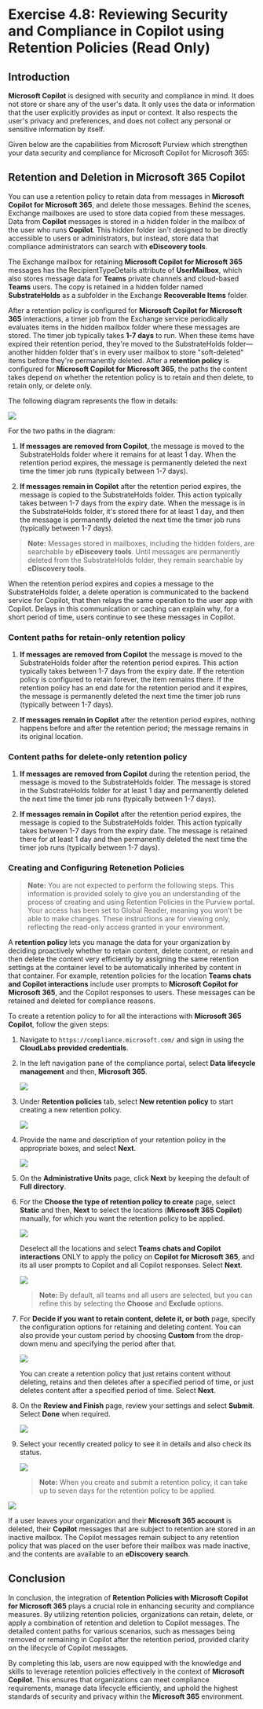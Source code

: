 # Exercise 4.8: Reviewing Security and Compliance in Copilot using Retention Policies (Read Only)

## Introduction

**Microsoft Copilot** is designed with security and compliance in mind. It does not store or share any of the user's data. It only uses the data or information that the user explicitly provides as input or context. It also respects the user's privacy and preferences, and does not collect any personal or sensitive information by itself.

Given below are the capabilities from Microsoft Purview which strengthen your data security and compliance for Microsoft Copilot for Microsoft 365:

## Retention and Deletion in Microsoft 365 Copilot

You can use a retention policy to retain data from messages in **Microsoft Copilot for Microsoft 365**, and delete those messages. Behind the scenes, Exchange mailboxes are used to store data copied from these messages. Data from **Copilot** messages is stored in a hidden folder in the mailbox of the user who runs **Copilot**. This hidden folder isn't designed to be directly accessible to users or administrators, but instead, store data that compliance administrators can search with **eDiscovery tools**.

The Exchange mailbox for retaining **Microsoft Copilot for Microsoft 365** messages has the RecipientTypeDetails attribute of **UserMailbox**, which also stores message data for **Teams** private channels and cloud-based **Teams** users. The copy is retained in a hidden folder named **SubstrateHolds** as a subfolder in the Exchange **Recoverable Items** folder.

After a retention policy is configured for **Microsoft Copilot for Microsoft 365** interactions, a timer job from the Exchange service periodically evaluates items in the hidden mailbox folder where these messages are stored. The timer job typically takes **1-7 days** to run. When these items have expired their retention period, they're moved to the SubstrateHolds folder—another hidden folder that's in every user mailbox to store "soft-deleted" items before they're permanently deleted. After a **retention policy** is configured for **Microsoft Copilot for Microsoft 365**, the paths the content takes depend on whether the retention policy is to retain and then delete, to retain only, or delete only.

The following diagram represents the flow in details:

![](./media/copilotretentionlifecycle.png)

For the two paths in the diagram:

1. **If messages are removed from Copilot**, the message is moved to the SubstrateHolds folder where it remains for at least 1 day. When the retention period expires, the message is permanently deleted the next time the timer job runs (typically between 1-7 days).

1. **If messages remain in Copilot** after the retention period expires, the message is copied to the SubstrateHolds folder. This action typically takes between 1-7 days from the expiry date. When the message is in the SubstrateHolds folder, it's stored there for at least 1 day, and then the message is permanently deleted the next time the timer job runs (typically between 1-7 days).

>**Note:** Messages stored in mailboxes, including the hidden folders, are searchable by **eDiscovery tools**. Until messages are permanently deleted from the SubstrateHolds folder, they remain searchable by **eDiscovery tools**.

When the retention period expires and copies a message to the SubstrateHolds folder, a delete operation is communicated to the backend service for Copilot, that then relays the same operation to the user app with Copilot. Delays in this communication or caching can explain why, for a short period of time, users continue to see these messages in Copilot.

### Content paths for retain-only retention policy

1. **If messages are removed from Copilot** the message is moved to the SubstrateHolds folder after the retention period expires. This action typically takes between 1-7 days from the expiry date. If the retention policy is configured to retain forever, the item remains there. If the retention policy has an end date for the retention period and it expires, the message is permanently deleted the next time the timer job runs (typically between 1-7 days).

1. **If messages remain in Copilot** after the retention period expires, nothing happens before and after the retention period; the message remains in its original location.

### Content paths for delete-only retention policy

1. **If messages are removed from Copilot** during the retention period, the message is moved to the SubstrateHolds folder. The message is stored in the SubstrateHolds folder for at least 1 day and permanently deleted the next time the timer job runs (typically between 1-7 days).

1. **If messages remain in Copilot** after the retention period expires, the message is copied to the SubstrateHolds folder. This action typically takes between 1-7 days from the expiry date. The message is retained there for at least 1 day and then permanently deleted the next time the timer job runs (typically between 1-7 days).

### Creating and Configuring Retenetion Policies

>**Note:** You are not expected to perform the following steps. This information is provided solely to give you an understanding of the process of creating and using Retention Policies in the Purview portal.  Your access has been set to Global Reader, meaning you won't be able to make changes. These instructions are for viewing only, reflecting the read-only access granted in your environment.

A **retention policy** lets you manage the data for your organization by deciding proactively whether to retain content, delete content, or retain and then delete the content very efficiently by assigning the same retention settings at the container level to be automatically inherited by content in that container. For example, retention policies for the location **Teams chats and Copilot interactions** include user prompts to **Microsoft Copilot for Microsoft 365**, and the Copilot responses to users. These messages can be retained and deleted for compliance reasons.

To create a retention policy to for all the interactions with **Microsoft 365 Copilot**, follow the given steps:

1. Navigate to `https://compliance.microsoft.com/` and sign in using the **CloudLabs provided credentials**.

1. In the left navigation pane of the compliance portal, select **Data lifecycle management** and then, **Microsoft 365**.

    ![](./media/retention-overview.png)

1. Under **Retention policies** tab, select **New retention policy** to start creating a new retention policy.

    ![](./media/retention-policy-new.png)

1. Provide the name and description of your retention policy in the appropriate boxes, and select **Next**.

    ![](./media/retention-policy-name.png)

1. On the **Administrative Units** page, click **Next** by keeping the default of **Full directory**.

1. For the **Choose the type of retention policy to create** page, select **Static** and then, **Next** to select the locations (**Microsoft 365 Copilot**) manually, for which you want the retention policy to be applied.

    ![](./media/retention-policy-static.png)

    Deselect all the locations and select **Teams chats and Copilot interactions** ONLY to apply the policy on **Copilot for Microsoft 365**, and its all user prompts to Copilot and all Copilot responses. Select **Next**.

    ![](./media/retention-policy-locations.png)

    >**Note:** By default, all teams and all users are selected, but you can refine this by selecting the **Choose** and **Exclude** options.

1. For **Decide if you want to retain content, delete it, or both** page, specify the configuration options for retaining and deleting content. You can also provide your custom period by choosing **Custom** from the drop-down menu and specifying the period after that.

    ![](./media/retention-policy-configurations.png)

    You can create a retention policy that just retains content without deleting, retains and then deletes after a specified period of time, or just deletes content after a specified period of time. Select **Next**.

1. On the **Review and Finish** page, review your settings and select **Submit**. Select **Done** when required.

    ![](./media/retention-policy-review.png)

1. Select your recently created policy to see it in details and also check its status.

    ![](./media/retention-policy-created.png)

    >**Note:** When you create and submit a retention policy, it can take up to seven days for the retention policy to be applied.

![](./media/retention-policy-timings.png)

If a user leaves your organization and their **Microsoft 365 account** is deleted, their **Copilot** messages that are subject to retention are stored in an inactive mailbox. The Copilot messages remain subject to any retention policy that was placed on the user before their mailbox was made inactive, and the contents are available to an **eDiscovery search**.

## Conclusion

In conclusion, the integration of **Retention Policies with Microsoft Copilot for Microsoft 365** plays a crucial role in enhancing security and compliance measures. By utilizing retention policies, organizations can retain, delete, or apply a combination of retention and deletion to Copilot messages. The detailed content paths for various scenarios, such as messages being removed or remaining in Copilot after the retention period, provided clarity on the lifecycle of Copilot messages.

By completing this lab, users are now equipped with the knowledge and skills to leverage retention policies effectively in the context of **Microsoft Copilot**. This ensures that organizations can meet compliance requirements, manage data lifecycle efficiently, and uphold the highest standards of security and privacy within the **Microsoft 365** environment.
